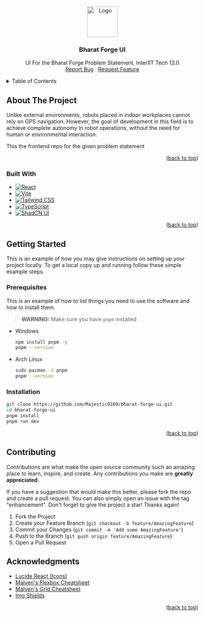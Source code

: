 <!-- Improved compatibility of back to top link: See: https://github.com/Majestic9169/bharat-forge-ui/pull/73 -->
<a id="readme-top"></a>
<!--
*** Thanks for checking out the bharat-forge-ui. If you have a suggestion
*** that would make this better, please fork the repo and create a pull request
*** or simply open an issue with the tag "enhancement".
*** Don't forget to give the project a star!
*** Thanks again! Now go create something AMAZING! :D
-->



<!-- PROJECT SHIELDS -->
<!--
*** I'm using markdown "reference style" links for readability.
*** Reference links are enclosed in brackets [ ] instead of parentheses ( ).
*** See the bottom of this document for the declaration of the reference variables
*** for contributors-url, forks-url, etc. This is an optional, concise syntax you may use.
*** https://www.markdownguide.org/basic-syntax/#reference-style-links
-->
<!-- [![Contributors][contributors-shield]][contributors-url] -->
<!-- [![Forks][forks-shield]][forks-url] -->
<!-- [![Stargazers][stars-shield]][stars-url] -->
<!-- [![Issues][issues-shield]][issues-url] -->


<!-- PROJECT LOGO -->
<br />
<div align="center">
  <a href="https://github.com/Majestic9169/bharat-forge-ui">
    <img src="https://www.bharatforge.com/assets/images/kalyani-logo.jpg" alt="Logo" width="80" height="80">
  </a>

  <h3 align="center">Bharat Forge UI</h3>

  <p align="center">
    UI For the Bharat Forge Problem Statement, InterIIT Tech 13.0
    <br />
    <!-- <a href="https://github.com/Majestic9169/bharat-forge-ui">View Demo</a> -->
    <!-- · -->
    <a href="https://github.com/Majestic9169/bharat-forge-ui/issues/new?labels=bug&template=bug-report---.md">Report Bug</a>
    ·
    <a href="https://github.com/Majestic9169/bharat-forge-ui/issues/new?labels=enhancement&template=feature-request---.md">Request Feature</a>
  </p>
</div>



<!-- TABLE OF CONTENTS -->
<details>
  <summary>Table of Contents</summary>
  <ol>
    <li>
      <a href="#about-the-project">About The Project</a>
      <ul>
        <li><a href="#built-with">Built With</a></li>
      </ul>
    </li>
    <li>
      <a href="#getting-started">Getting Started</a>
      <ul>
        <li><a href="#prerequisites">Prerequisites</a></li>
        <li><a href="#installation">Installation</a></li>
      </ul>
    </li>
    <li><a href="#usage">Usage</a></li>
    <li><a href="#roadmap">Roadmap</a></li>
    <li><a href="#contributing">Contributing</a></li>
    <li><a href="#license">License</a></li>
    <li><a href="#contact">Contact</a></li>
    <li><a href="#acknowledgments">Acknowledgments</a></li>
  </ol>
</details>



<!-- ABOUT THE PROJECT -->
## About The Project

<!-- [![Product Name Screen Shot][product-screenshot]](https://example.com) -->

Unlike external environments, robots placed in indoor workplaces cannot rely on GPS navigation.
However, the goal of development in this field is to achieve complete autonomy in 
robot operations, without the need for human or environmental interaction.

This the frontend repo for the given problem statement

<p align="right">(<a href="#readme-top">back to top</a>)</p>



### Built With

* [![React][React.js]][React-url]
* [![Vite][Vite]][Vite-url]
* [![Tailwind CSS][TailwindCSS]][Tailwind-url]
* [![TypeScript][TypeScript]][TypeScript-url]
* [![ShadCN UI][ShadCN]][ShadCN-url]

<p align="right">(<a href="#readme-top">back to top</a>)</p>



<!-- GETTING STARTED -->
## Getting Started

This is an example of how you may give instructions on setting up your project locally.
To get a local copy up and running follow these simple example steps.

### Prerequisites

This is an example of how to list things you need to use the software and how to install them.
> **WARNING:** Make sure you have `pnpm` installed
* Windows
  ```sh
  npm install pnpm -g
  pnpm --version
  ```
* Arch Linux
  ```sh
  sudo pacman -S pnpm
  pnpm --version
  ```

### Installation

```sh
git clone https://github.com/Majestic9169/bharat-forge-ui.git
cd bharat-forge-ui
pnpm install
pnpm run dev
```

<p align="right">(<a href="#readme-top">back to top</a>)</p>



<!-- USAGE EXAMPLES -->
<!-- ## Usage -->
<!---->
<!-- Use this space to show useful examples of how a project can be used. Additional screenshots, code examples and demos work well in this space. You may also link to more resources. -->
<!---->
<!-- <p align="right">(<a href="#readme-top">back to top</a>)</p> -->



<!-- ROADMAP -->
<!-- ## Roadmap -->
<!---->
<!-- - [x] Add Changelog -->
<!-- - [x] Add back to top links -->
<!-- - [ ] Add Additional Templates w/ Examples -->
<!-- - [ ] Add "components" document to easily copy & paste sections of the readme -->
<!-- - [ ] Multi-language Support -->
<!--     - [ ] Chinese -->
<!--     - [ ] Spanish -->
<!---->
<!-- See the [open issues](https://github.com/Majestic9169/bharat-forge-ui/issues) for a full list of proposed features (and known issues). -->
<!---->
<!-- <p align="right">(<a href="#readme-top">back to top</a>)</p> -->



<!-- CONTRIBUTING -->
## Contributing

Contributions are what make the open source community such an amazing place to learn, inspire, and create. Any contributions you make are **greatly appreciated**.

If you have a suggestion that would make this better, please fork the repo and create a pull request. You can also simply open an issue with the tag "enhancement".
Don't forget to give the project a star! Thanks again!

1. Fork the Project
2. Create your Feature Branch (`git checkout -b feature/AmazingFeature`)
3. Commit your Changes (`git commit -m 'Add some AmazingFeature'`)
4. Push to the Branch (`git push origin feature/AmazingFeature`)
5. Open a Pull Request

<!-- ### Top contributors: -->
<!---->
<!-- <a href="https://github.com/Majestic9169/bharat-forge-ui/graphs/contributors"> -->
<!--   <img src="https://contrib.rocks/image?repo=Majestic9169/bharat-forge-ui" alt="contrib.rocks image" /> -->
<!-- </a> -->
<!---->
<!-- <p align="right">(<a href="#readme-top">back to top</a>)</p> -->


<!-- LICENSE -->
<!-- ## License -->
<!---->
<!-- Distributed under the MIT License. See `LICENSE.txt` for more information. -->
<!---->
<!-- <p align="right">(<a href="#readme-top">back to top</a>)</p> -->



<!-- CONTACT -->
<!-- ## Contact -->
<!---->
<!-- Your Name - [@your_twitter](https://twitter.com/your_username) - email@example.com -->
<!---->
<!-- Project Link: [https://github.com/your_username/repo_name](https://github.com/your_username/repo_name) -->
<!---->
<!-- <p align="right">(<a href="#readme-top">back to top</a>)</p> -->



<!-- ACKNOWLEDGMENTS -->
## Acknowledgments

* [Lucide React (Icons)](https://lucide.dev/)
* [Malven's Flexbox Cheatsheet](https://flexbox.malven.co/)
* [Malven's Grid Cheatsheet](https://grid.malven.co/)
* [Img Shields](https://shields.io)

<p align="right">(<a href="#readme-top">back to top</a>)</p>



<!-- MARKDOWN LINKS & IMAGES -->
<!-- https://www.markdownguide.org/basic-syntax/#reference-style-links -->
[contributors-shield]: https://img.shields.io/github/contributors/Majestic9169/bharat-forge-ui.svg?style=for-the-badge
[contributors-url]: https://github.com/Majestic9169/bharat-forge-ui/graphs/contributors
[forks-shield]: https://img.shields.io/github/forks/Majestic9169/bharat-forge-ui.svg?style=for-the-badge
[forks-url]: https://github.com/Majestic9169/bharat-forge-ui/network/members
[stars-shield]: https://img.shields.io/github/stars/Majestic9169/bharat-forge-ui.svg?style=for-the-badge
[stars-url]: https://github.com/Majestic9169/bharat-forge-ui/stargazers
[issues-shield]: https://img.shields.io/github/issues/Majestic9169/bharat-forge-ui.svg?style=for-the-badge
[issues-url]: https://github.com/Majestic9169/bharat-forge-ui/issues
[React.js]: https:/img.shields.io/badge/React-20232A?style=for-the-badge&logo=react&logoColor=61DAFB
[React-url]: https://reactjs.org/
[Vite]: https://img.shields.io/badge/Vite-646CFF?style=for-the-badge&logo=vite&logoColor=FFFFFF
[Vite-url]: https://vite.dev/
[TailwindCSS]: https://img.shields.io/badge/Tailwind%20CSS-06B6D4?style=for-the-badge&logo=tailwind-css&logoColor=white
[Tailwind-url]: https://tailwindcss.com/
[TypeScript]: https://img.shields.io/badge/TypeScript-007ACC?style=for-the-badge&logo=typescript&logoColor=white
[TypeScript-url]: https://www.typescriptlang.org/
[ShadCN]: https://img.shields.io/badge/ShadCN%20UI-4A5568?style=for-the-badge&logo=react&logoColor=white
[ShadCN-url]: https://ui.shadcn.com/

